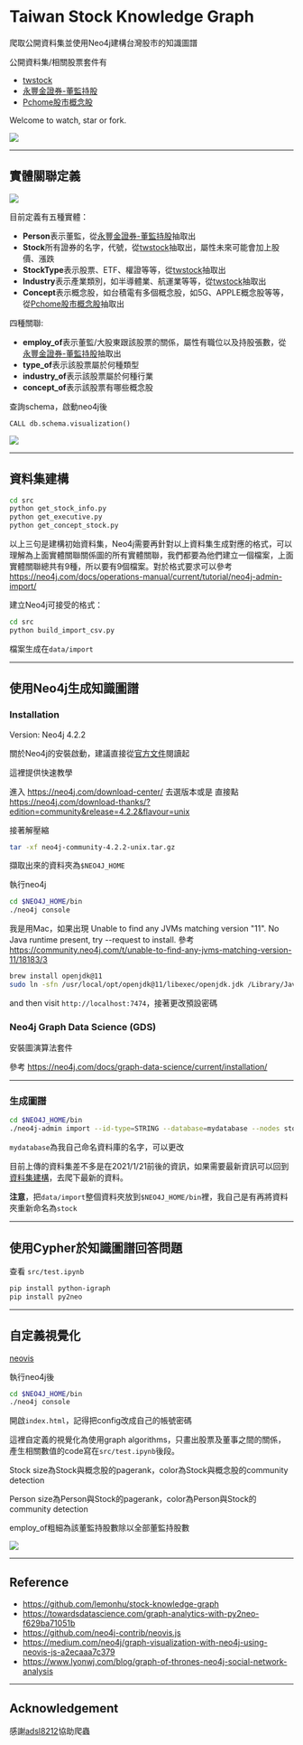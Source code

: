 # Taiwan Stock Knowledge Graph

爬取公開資料集並使用Neo4j建構台灣股市的知識圖譜

公開資料集/相關股票套件有

- [twstock](https://github.com/mlouielu/twstock)
- [永豐金證券-董監持股](https://www.sinotrade.com.tw/Stock/Stock_3_1/Stock_3_1_6_2?ticker=)
- [Pchome股市概念股](https://pchome.megatime.com.tw/group/sto3)

Welcome to watch, star or fork.

![](kg1.png)

---

## 實體關聯定義

![](stock_kg_structure.png)

目前定義有五種實體：
- **Person**表示董監，從[永豐金證券-董監持股](https://www.sinotrade.com.tw/Stock/Stock_3_1/Stock_3_1_6_2?ticker=)抽取出
- **Stock**所有證券的名字，代號，從[twstock](https://github.com/mlouielu/twstock)抽取出，屬性未來可能會加上股價、漲跌
- **StockType**表示股票、ETF、權證等等，從[twstock](https://github.com/mlouielu/twstock)抽取出
- **Industry**表示產業類別，如半導體業、航運業等等，從[twstock](https://github.com/mlouielu/twstock)抽取出
- **Concept**表示概念股，如台積電有多個概念股，如5G、APPLE概念股等等，從[Pchome股市概念股](https://pchome.megatime.com.tw/group/sto3)抽取出

四種關聯:
- **employ_of**表示董監/大股東跟該股票的關係，屬性有職位以及持股張數，從[永豐金證券-董監持股](https://www.sinotrade.com.tw/Stock/Stock_3_1/Stock_3_1_6_2?ticker=)抽取出
- **type_of**表示該股票屬於何種類型
- **industry_of**表示該股票屬於何種行業
- **concept_of**表示該股票有哪些概念股

查詢schema，啟動neo4j後
```cypher
CALL db.schema.visualization()
```
![](kg_schema.png)


---

## 資料集建構

```bash
cd src
python get_stock_info.py
python get_executive.py
python get_concept_stock.py
```


以上三句是建構初始資料集，Neo4j需要再針對以上資料集生成對應的格式，可以理解為上面實體關聯關係圖的所有實體關聯，我們都要為他們建立一個檔案，上面實體關聯總共有9種，所以要有9個檔案。對於格式要求可以參考 https://neo4j.com/docs/operations-manual/current/tutorial/neo4j-admin-import/


建立Neo4j可接受的格式：
```bash
cd src
python build_import_csv.py
```

檔案生成在`data/import`

---

## 使用Neo4j生成知識圖譜

### Installation
Version: Neo4j 4.2.2 

關於Neo4j的安裝啟動，建議直接從[官方文件](https://neo4j.com/docs/operations-manual/current/)閱讀起 

這裡提供快速教學

進入 https://neo4j.com/download-center/  去選版本或是 直接點 https://neo4j.com/download-thanks/?edition=community&release=4.2.2&flavour=unix

接著解壓縮
```bash
tar -xf neo4j-community-4.2.2-unix.tar.gz
```
擷取出來的資料夾為`$NEO4J_HOME`

執行neo4j
```bash
cd $NEO4J_HOME/bin
./neo4j console
```

我是用Mac，如果出現
Unable to find any JVMs matching version "11".
No Java runtime present, try --request to install.
參考 https://community.neo4j.com/t/unable-to-find-any-jvms-matching-version-11/18183/3

```bash
brew install openjdk@11
sudo ln -sfn /usr/local/opt/openjdk@11/libexec/openjdk.jdk /Library/Java/JavaVirtualMachines/openjdk-11.jdk
```

and then visit `http://localhost:7474`，接著更改預設密碼


### Neo4j Graph Data Science (GDS) 

安裝圖演算法套件

參考 https://neo4j.com/docs/graph-data-science/current/installation/

---

### 生成圖譜

```bash
cd $NEO4J_HOME/bin
./neo4j-admin import --id-type=STRING --database=mydatabase --nodes stock/person.csv --nodes tock/stock.csv --nodes stock/stock_type.csv --nodes stock/concept.csv --nodes stock/industry.csv --relationships stock/person_stock.csv --relationships stock/stock_industry.csv --relationships stock/stock_concept.csv --relationships stock/stock_st.csv
```

`mydatabase`為我自己命名資料庫的名字，可以更改

目前上傳的資料集差不多是在2021/1/21前後的資訊，如果需要最新資訊可以回到[資料集建構](##資料集建構)，去爬下最新的資料。

**注意**，把`data/import`整個資料夾放到`$NEO4J_HOME/bin`裡，我自己是有再將資料夾重新命名為`stock`

---

## 使用Cypher於知識圖譜回答問題
查看 `src/test.ipynb`


```bash
pip install python-igraph
pip install py2neo
```

---

## 自定義視覺化
[neovis](https://github.com/neo4j-contrib/neovis.js)

執行neo4j後
```bash
cd $NEO4J_HOME/bin
./neo4j console
```

開啟`index.html`，記得把config改成自己的帳號密碼

這裡自定義的視覺化為使用graph algorithms，只畫出股票及董事之間的關係，產生相關數值的code寫在`src/test.ipynb`後段。

Stock size為Stock與概念股的pagerank，color為Stock與概念股的community detection

Person size為Person與Stock的pagerank，color為Person與Stock的community detection

employ_of粗細為該董監持股數除以全部董監持股數

![](kg2.png)

---

## Reference

- https://github.com/lemonhu/stock-knowledge-graph
- https://towardsdatascience.com/graph-analytics-with-py2neo-f629ba71051b
- https://github.com/neo4j-contrib/neovis.js
- https://medium.com/neo4j/graph-visualization-with-neo4j-using-neovis-js-a2ecaaa7c379
- https://www.lyonwj.com/blog/graph-of-thrones-neo4j-social-network-analysis

---

## Acknowledgement
感謝[adsl8212](https://github.com/adsl8212)協助爬蟲